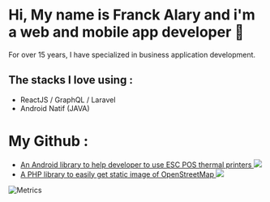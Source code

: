 # Hi, My name is Franck Alary and i'm a web and mobile app developer 👋

For over 15 years, I have specialized in business application development.

## The stacks I love using :

- ReactJS / GraphQL / Laravel
- Android Natif (JAVA)

# My Github :

- [An Android library to help developer to use ESC POS thermal printers ![](https://jitpack.io/v/DantSu/ESCPOS-ThermalPrinter-Android/month.svg)](/DantSu/ESCPOS-ThermalPrinter-Android)
- [A PHP library to easily get static image of OpenStreetMap ![](https://img.shields.io/packagist/dt/DantSu/php-osm-static-api.svg)](/DantSu/php-osm-static-api)

![Metrics](https://metrics.lecoq.io/dantsu?template=classic&followup=1&config.animated=true)

